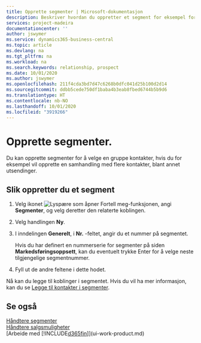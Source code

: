 ```yaml
---
title: Opprette segmenter | Microsoft-dokumentasjon
description: Beskriver hvordan du oppretter et segment for eksempel for en gruppe med kontakter i Business Central, for å sende direktereklame til flere kontakter.
services: project-madeira
documentationcenter: ''
author: jswymer
ms.service: dynamics365-business-central
ms.topic: article
ms.devlang: na
ms.tgt_pltfrm: na
ms.workload: na
ms.search.keywords: relationship, prospect
ms.date: 10/01/2020
ms.author: jswymer
ms.openlocfilehash: 211f4cda3bd7d47c6268b0dfc041d25b100d2d14
ms.sourcegitcommit: ddbb5cede750df1baba4b3eab8fbed6744b5b9d6
ms.translationtype: HT
ms.contentlocale: nb-NO
ms.lasthandoff: 10/01/2020
ms.locfileid: "3919266"
---
```

# <a name="create-segments"></a>Opprette segmenter.
Du kan opprette segmenter for å velge en gruppe kontakter, hvis du for eksempel vil opprette en samhandling med flere kontakter, blant annet utsendinger.

## <a name="to-create-a-segment"></a>Slik oppretter du et segment
1. Velg ikonet ![Lyspære som åpner Fortell meg-funksjonen](media/ui-search/search_small.png "Fortell hva du vil gjøre"), angi **Segmenter**, og velg deretter den relaterte koblingen.
2. Velg handlingen **Ny**.
3. I inndelingen **Generelt**, i **Nr.** -feltet, angir du et nummer på segmentet.

    Hvis du har definert en nummerserie for segmenter på siden **Markedsføringsoppsett**, kan du eventuelt trykke Enter for å velge neste tilgjengelige segmentnummer.
4. Fyll ut de andre feltene i dette hodet.

Nå kan du legge til koblinger i segmentet. Hvis du vil ha mer informasjon, kan du se [Legge til kontakter i segmenter](marketing-add-contact-segment.md).

## <a name="see-also"></a>Se også
[Håndtere segmenter](marketing-segments.md)  
[Håndtere salgsmuligheter](marketing-manage-sales-opportunities.md)  
[Arbeide med [!INCLUDE[d365fin](includes/d365fin_md.md)]](ui-work-product.md)  
